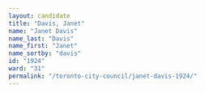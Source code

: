 ```yaml
---
layout: candidate
title: "Davis, Janet"
name: "Janet Davis"
name_last: "Davis"
name_first: "Janet"
name_sortby: "davis"
id: "1924"
ward: "31"
permalink: "/toronto-city-council/janet-davis-1924/"
---
```


